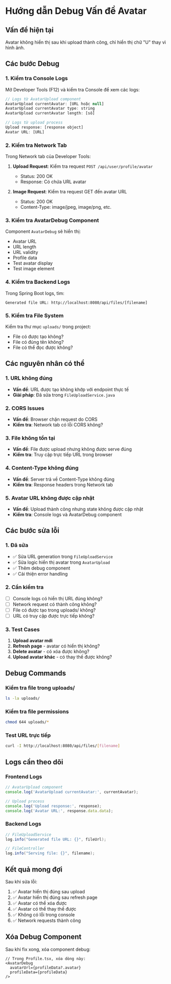 # Hướng dẫn Debug Vấn đề Avatar

## Vấn đề hiện tại
Avatar không hiển thị sau khi upload thành công, chỉ hiển thị chữ "U" thay vì hình ảnh.

## Các bước Debug

### 1. Kiểm tra Console Logs

Mở Developer Tools (F12) và kiểm tra Console để xem các logs:

```javascript
// Logs từ AvatarUpload component
AvatarUpload currentAvatar: [URL hoặc null]
AvatarUpload currentAvatar type: string
AvatarUpload currentAvatar length: [số]

// Logs từ upload process
Upload response: [response object]
Avatar URL: [URL]
```

### 2. Kiểm tra Network Tab

Trong Network tab của Developer Tools:

1. **Upload Request**: Kiểm tra request `POST /api/user/profile/avatar`
   - Status: 200 OK
   - Response: Có chứa URL avatar

2. **Image Request**: Kiểm tra request GET đến avatar URL
   - Status: 200 OK
   - Content-Type: image/jpeg, image/png, etc.

### 3. Kiểm tra AvatarDebug Component

Component `AvatarDebug` sẽ hiển thị:
- Avatar URL
- URL length
- URL validity
- Profile data
- Test avatar display
- Test image element

### 4. Kiểm tra Backend Logs

Trong Spring Boot logs, tìm:

```
Generated file URL: http://localhost:8080/api/files/[filename]
```

### 5. Kiểm tra File System

Kiểm tra thư mục `uploads/` trong project:
- File có được tạo không?
- File có đúng tên không?
- File có thể đọc được không?

## Các nguyên nhân có thể

### 1. URL không đúng
- **Vấn đề**: URL được tạo không khớp với endpoint thực tế
- **Giải pháp**: Đã sửa trong `FileUploadService.java`

### 2. CORS Issues
- **Vấn đề**: Browser chặn request do CORS
- **Kiểm tra**: Network tab có lỗi CORS không?

### 3. File không tồn tại
- **Vấn đề**: File được upload nhưng không được serve đúng
- **Kiểm tra**: Truy cập trực tiếp URL trong browser

### 4. Content-Type không đúng
- **Vấn đề**: Server trả về Content-Type không đúng
- **Kiểm tra**: Response headers trong Network tab

### 5. Avatar URL không được cập nhật
- **Vấn đề**: Upload thành công nhưng state không được cập nhật
- **Kiểm tra**: Console logs và AvatarDebug component

## Các bước sửa lỗi

### 1. Đã sửa
- ✅ Sửa URL generation trong `FileUploadService`
- ✅ Sửa logic hiển thị avatar trong `AvatarUpload`
- ✅ Thêm debug component
- ✅ Cải thiện error handling

### 2. Cần kiểm tra
- [ ] Console logs có hiển thị URL đúng không?
- [ ] Network request có thành công không?
- [ ] File có được tạo trong uploads/ không?
- [ ] URL có truy cập được trực tiếp không?

### 3. Test Cases
1. **Upload avatar mới**
2. **Refresh page** - avatar có hiển thị không?
3. **Delete avatar** - có xóa được không?
4. **Upload avatar khác** - có thay thế được không?

## Debug Commands

### Kiểm tra file trong uploads/
```bash
ls -la uploads/
```

### Kiểm tra file permissions
```bash
chmod 644 uploads/*
```

### Test URL trực tiếp
```bash
curl -I http://localhost:8080/api/files/[filename]
```

## Logs cần theo dõi

### Frontend Logs
```javascript
// AvatarUpload component
console.log('AvatarUpload currentAvatar:', currentAvatar);

// Upload process
console.log('Upload response:', response);
console.log('Avatar URL:', response.data.data);
```

### Backend Logs
```java
// FileUploadService
log.info("Generated file URL: {}", fileUrl);

// FileController
log.info("Serving file: {}", filename);
```

## Kết quả mong đợi

Sau khi sửa lỗi:
1. ✅ Avatar hiển thị đúng sau upload
2. ✅ Avatar hiển thị đúng sau refresh page
3. ✅ Avatar có thể xóa được
4. ✅ Avatar có thể thay thế được
5. ✅ Không có lỗi trong console
6. ✅ Network requests thành công

## Xóa Debug Component

Sau khi fix xong, xóa component debug:

```tsx
// Trong Profile.tsx, xóa dòng này:
<AvatarDebug 
  avatarUrl={profileData?.avatar} 
  profileData={profileData}
/>
``` 
